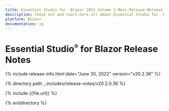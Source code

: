 ```yaml
---
title: Essential Studio for  Blazor 2022 Volume 2 Main Release Release Notes  
description: Check out and learn here all about Essential Studio for  Blazor 2022 Volume 2 Main Release Release Notes 
platform: Blazor
documentation: ug
---
```


# Essential Studio<sup style="font-size:70%">&reg;</sup> for  Blazor  Release Notes  

{% include release-info.html date="June 30, 2022"  version="v20.2.36" %} 


{% directory path: _includes/release-notes/v20.2.0.36 %}

{% include {{file.url}} %}

{% enddirectory %}
